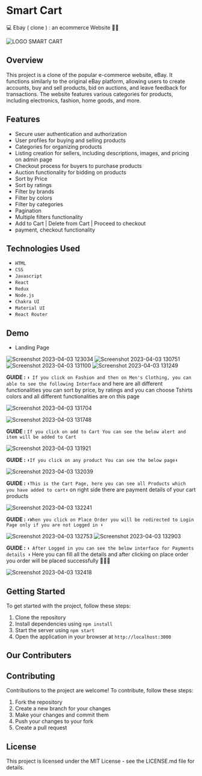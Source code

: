                                                        
# Smart Cart  
💻 Ebay ( clone ) : an ecommerce Website 🚀🎯

![LOGO SMART CART](https://user-images.githubusercontent.com/110609653/229433784-c119f184-e956-486c-b246-0f7c7bc83aa2.jpg)


## Overview

This project is a clone of the popular e-commerce website, eBay. It functions similarly to the original eBay platform, allowing users to create accounts, buy and sell products, bid on auctions, and leave feedback for transactions. The website features various categories for products, including electronics, fashion, home goods, and more.

## Features

- Secure user authentication and authorization
- User profiles for buying and selling products
- Categories for organizing products
- Listing creation for sellers, including descriptions, images, and pricing on admin page
- Checkout process for buyers to purchase products
- Auction functionality for bidding on products
- Sort by Price
- Sort by ratings
- Filter by brands
- Filter by colors
- Filter by categories
- Pagination
- Multiple filters functionality
- Add to Cart | Delete from Cart | Proceed to checkout
- payment, checkout functionality

## Technologies Used

- `HTML`
- `CSS`
- `Javascript`
- `React`
- `Redux`
- `Node.js`
- `Chakra UI`
- `Material UI`
- `React Router`

## Demo 
- Landing Page

![Screenshot 2023-04-03 123034](https://user-images.githubusercontent.com/110609653/229442412-bbb0b9be-09ee-4afb-becc-833f072924fb.png)
![Screenshot 2023-04-03 130751](https://user-images.githubusercontent.com/110609653/229447950-73605275-27f4-4df0-889a-053c04fccf8c.png)
![Screenshot 2023-04-03 131100](https://user-images.githubusercontent.com/110609653/229447964-7f667696-1f94-4214-91e0-2987017d0169.png)
![Screenshot 2023-04-03 131249](https://user-images.githubusercontent.com/110609653/229447969-c7b3145e-b7ff-4d03-b530-93b79564eaaa.png)


**GUIDE :** `⬇️ If you click on Fashion and then on Men's Clothing, you can able to see the following Interface` and here are all different functionalities you can sort by price, by ratings and you can choose Tshirts colors and all different functionalities are on this page


![Screenshot 2023-04-03 131704](https://user-images.githubusercontent.com/110609653/229447975-691557b7-5602-4840-8ca9-770414bf8d2a.png)


![Screenshot 2023-04-03 131748](https://user-images.githubusercontent.com/110609653/229447983-2a5a5f91-3d3d-470f-8eb1-9940a6da9e08.png)

**GUIDE :** `If you click on add to Cart You can see the below alert and item will be added to Cart`

![Screenshot 2023-04-03 131921](https://user-images.githubusercontent.com/110609653/229447995-4043e2d4-ef8c-4f10-8390-54df136edfe2.png)

**GUIDE :** `⬇️If you click on any product You can see the below page⬇️`

![Screenshot 2023-04-03 132039](https://user-images.githubusercontent.com/110609653/229448001-ccd10891-62c5-475f-a306-ad24f0eb9cd9.png)

**GUIDE :** `⬇️This is the Cart Page, here you can see all Products which you have added to cart⬇️` on right side there are payment details of your cart products

![Screenshot 2023-04-03 132241](https://user-images.githubusercontent.com/110609653/229448005-027986aa-48f3-4a8e-9815-0902fd2e5774.png)

**GUIDE :** `⬇️When you click on Place Order you will be redirected to Login Page only if you are not Logged in ⬇️` 

![Screenshot 2023-04-03 132753](https://user-images.githubusercontent.com/110609653/229448014-adfd562f-ba53-43ee-91b2-0dd621177288.png)
![Screenshot 2023-04-03 132903](https://user-images.githubusercontent.com/110609653/229448016-8903cdc8-bb8d-48eb-8747-56d28f098f61.png)

**GUIDE :** `⬇️ After Logged in you can see the below interface for Payments details ⬇️` Here you can fill all the details and  after clicking on place order you order will be placed successfully 🥳🥳🥳


![Screenshot 2023-04-03 132418](https://user-images.githubusercontent.com/110609653/229448010-49c63c07-4b95-4574-8666-fc9c4655b680.png)



## Getting Started

To get started with the project, follow these steps:

1. Clone the repository
2. Install dependencies using `npm install`
3. Start the server using `npm start`
4. Open the application in your browser at `http://localhost:3000`

## Our Contributers



## Contributing

Contributions to the project are welcome! To contribute, follow these steps:

1. Fork the repository
2. Create a new branch for your changes
3. Make your changes and commit them
4. Push your changes to your fork
5. Create a pull request

## License

This project is licensed under the MIT License - see the LICENSE.md file for details.


